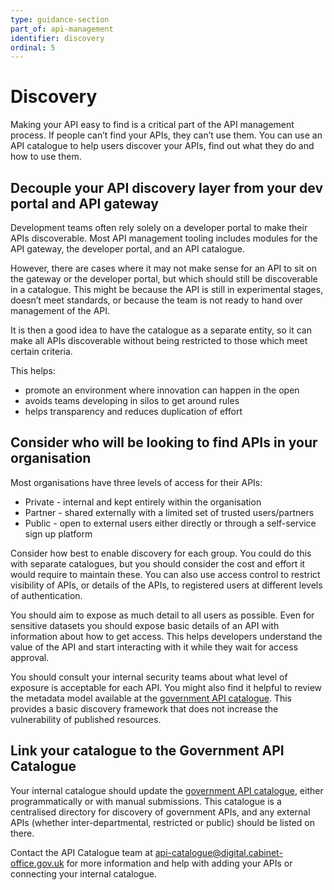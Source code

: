```yaml
---
type: guidance-section
part_of: api-management
identifier: discovery
ordinal: 5
---
```

# Discovery

Making your API easy to find is a critical part of the API management process. If people can’t find your APIs, they can’t use them. You can use an API catalogue to help users discover your APIs, find out what they do and how to use them.

## Decouple your API discovery layer from your dev portal and API gateway

Development teams often rely solely on a developer portal to make their APIs discoverable. Most API management tooling includes modules for the API gateway, the developer portal, and an API catalogue.

However, there are cases where it may not make sense for an API to sit on the gateway or the developer portal, but which should still be discoverable in a catalogue. This might be because the API is still in experimental stages, doesn’t meet standards, or because the team is not ready to hand over management of the API.

It is then a good idea to have the catalogue as a separate entity, so it can make all APIs discoverable without being restricted to those which meet certain criteria.

This helps:

- promote an environment where innovation can happen in the open
- avoids teams developing in silos to get around rules
- helps transparency and reduces duplication of effort

## Consider who will be looking to find APIs in your organisation

Most organisations have three levels of access for their APIs:

- Private - internal and kept entirely within the organisation
- Partner - shared externally with a limited set of trusted users/partners
- Public - open to external users either directly or through a self-service sign up platform

Consider how best to enable discovery for each group. You could do this with separate catalogues, but you should consider the cost and effort it would require to maintain these. You can also use access control to restrict visibility of APIs, or details of the APIs, to registered users at different levels of authentication.

You should aim to expose as much detail to all users as possible. Even for sensitive datasets you should expose basic details of an API with information about how to get access. This helps developers understand the value of the API and start interacting with it while they wait for access approval.

You should consult your internal security teams about what level of exposure is acceptable for each API. You might also find it helpful to review the metadata model available at the [government API catalogue]. This provides a basic discovery framework that does not increase the vulnerability of published resources.

## Link your catalogue to the Government API Catalogue

Your internal catalogue should update the [government API catalogue], either programmatically or with manual submissions. This catalogue is a centralised directory for discovery of government APIs, and any external APIs (whether inter-departmental, restricted or public) should be listed on there.

Contact the API Catalogue team at [api-catalogue@digital.cabinet-office.gov.uk] for more information and help with adding your APIs or connecting your internal catalogue.



[government API catalogue]: https://www.api.gov.uk/
[api-catalogue@digital.cabinet-office.gov.uk]: mailto:api-catalogue@digital.cabinet-office.gov.uk
